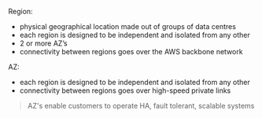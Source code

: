 Region: 
-	physical geographical location made out of groups of data centres
-	each region is designed to be independent and isolated from any other
-	2 or more AZ’s
-	connectivity between regions goes over the AWS backbone network

AZ:
-	each region is designed to be independent and isolated from any other
-	connectivity between regions goes over high-speed private links

> AZ's enable customers to operate HA, fault tolerant, scalable systems
